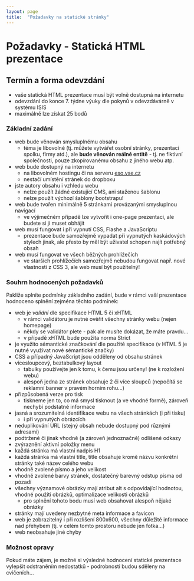 ```yaml
---
layout: page
title:  "Požadavky na statické stránky"
---
```


# Požadavky - Statická HTML prezentace

## Termín a forma odevzdání
 * vaše statická HTML prezentace musí být volně dostupná na internetu
 * odevzdání do konce 7. týdne výuky dle pokynů v odevzdávárně v systému ISIS
 * maximálně lze získat 25 bodů

### Základní zadání
 * web bude věnován smysluplnému obsahu
    * téma je libovolné (tj. můžete vytvářet osobní stránky, prezentaci spolku, firmy atd.), ale **bude věnován reálné entitě** - tj. ne fiktivní společnosti, pouze zkopírovanému obsahu z jiného webu atp.
 * web bude dostupný na internetu
    * na libovolném hostingu či na serveru [eso.vse.cz](./server-eso.md)
    * nestačí umístění stránek do dropboxu
 * jste autory obsahu i vzhledu webu
    * nelze použít žádné existující CMS, ani staženou šablonu
    * nelze použít výchozí šablony bootstrapu!
 * web bude tvořen minimálně 5 stránkami provázanými smysluplnou navigací
    * ve výjimečném případě lze vytvořit i one-page prezentaci, ale budete si ji muset obhájit
 * web musí fungovat i při vypnutí CSS, Flashe a JavaScriptu
    * prezentace bude samozřejmě vypadat při vypnutých kaskádových stylech jinak, ale přesto by měl být uživatel schopen najít potřebný obsah
 * web musí fungovat ve všech běžných prohlížečích
    * ve starších prohlížečích samozřejmě nebudou fungovat např. nové vlastnosti z CSS 3, ale web musí být použitelný!

### Souhrn hodnocených požadavků
Pakliže splníte podmínky základního zadání, bude v rámci vaší prezentace hodnoceno splnění zejména těchto podmínek:

 * web je *validní* dle specifikace HTML 5 či xHTML
    * v rámci validátoru je nutné ověřit všechny stránky webu (nejen homepage)
    * někdy se validátor plete - pak ale musíte dokázat, že máte pravdu...
    * v případě xHTML bude použita norma Strict
 * je využito sémantické značkování dle použité specifikace (v HTML 5 je nutné využívat nové sémantické značky)
 * CSS a případný JavaScript jsou odděleny od obsahu stránek
 * vícesloupcový, beztabulkový layout
    * tabulky používejte jen k tomu, k čemu jsou určeny! (ne k rozložení webu)
    * alespoň jedna ze stránek obsahuje 2 či více sloupců (nepočítá se reklamní banner v pravém horním rohu...)
 * přizpůsobená verze pro tisk
    * tiskneme jen to, co má smysl tisknout (a ve vhodné formě), zároveň nechybí podstatné informace
 * jasná a srozumitelná identifikace webu na všech stránkách (i při tisku)
    * i při vypnutých obrázcích
 * neduplikování URL (stejný obsah nebude dostupný pod různými adresami)
 * podtržené či jinak vhodně (a zároveň jednoznačně) odlišené odkazy
 * zvýraznění aktivní položky menu
 * každá stránka má vlastní nadpis H1
 * každá stránka má vlastní title, title obsahuje kromě názvu konkrétní stránky také název celého webu
 * vhodně zvolené písmo a jeho velikost
 * vhodně zvolené barvy stránek, dostatečný barevný odstup písma od pozadí
 * všechny významové obrázky mají atribut alt s odpovídající hodnotou, vhodné použití obrázků, optimalizace velikosti obrázků
    * pro splnění tohoto bodu musí web obsahovat alespoň nějaké obrázky
 * stránky mají uvedeny nezbytné meta informace a favicon
 * web je zobrazitelný i při rozlišení 800x600, všechny důležité informace nad přehybem (tj. v celém tomto prostoru nebude jen fotka...)
 * web neobsahuje jiné chyby

### Možnost opravy
Pokud máte zájem, je možné si výsledné hodnocení statické prezentace vylepšit odstraněním nedostatků - podrobnosti budou sděleny na cvičeních...
